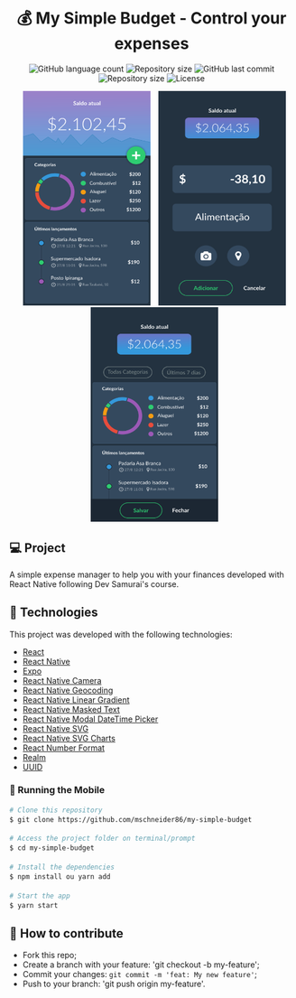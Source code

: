 <h1 align="center">
   💰 My Simple Budget - Control your expenses
</h1>

<p align="center">
  <img alt="GitHub language count" src="https://img.shields.io/github/languages/count/mschneider86/my-simple-budget.svg">

  <img alt="Repository size" src="https://img.shields.io/github/repo-size/mschneider86/my-simple-budget.svg">
  
  <img alt="GitHub last commit" src="https://img.shields.io/github/last-commit/mschneider86/my-simple-budget">
  
  <img alt="Repository size" src="https://img.shields.io/github/repo-size/mschneider86/my-simple-budget.svg">
  
  <img alt="License" src="https://img.shields.io/badge/license-MIT-brightgreen">
</p>

<p align="center">  
  <img alt="Mobile" style="margin-left:10px" src="github_assets/image1.webp" width="226px" height="380px">
  <img alt="Mobile" style="margin-left:10px" src="github_assets/image2.webp" width="226px" height="380px">
  <img alt="Mobile" style="margin-left:10px" src="github_assets/image3.webp" width="226px" height="380px">
</p>

## 💻 Project
A simple expense manager to help you with your finances developed with React Native following Dev Samurai's course.

## :rocket: Technologies

This project was developed with the following technologies:

- [React](https://reactjs.org)
- [React Native](https://facebook.github.io/react-native/)
- [Expo](https://expo.io/)
- [React Native Camera](https://github.com/react-native-community/react-native-camera)
- [React Native Geocoding](https://github.com/marlove/react-native-geocoding)
- [React Native Linear Gradient](https://github.com/react-native-community/react-native-linear-gradient)
- [React Native Masked Text](https://github.com/benhurott/react-native-masked-text)
- [React Native Modal DateTime Picker](https://github.com/mmazzarolo/react-native-modal-datetime-picker)
- [React Native SVG](https://github.com/react-native-community/react-native-svg)
- [React Native SVG Charts](https://github.com/JesperLekland/react-native-svg-charts)
- [React Number Format](https://github.com/s-yadav/react-number-format)
- [Realm](https://github.com/realm/realm-js)
- [UUID](https://github.com/uuidjs/uuid)

### 🧭 Running the Mobile

```bash
# Clone this repository
$ git clone https://github.com/mschneider86/my-simple-budget

# Access the project folder on terminal/prompt
$ cd my-simple-budget

# Install the dependencies
$ npm install ou yarn add

# Start the app
$ yarn start

```

## 🤔 How to contribute

- Fork this repo;
- Create a branch with your feature: 'git checkout -b my-feature';
- Commit your changes: `git commit -m 'feat: My new feature'`;
- Push to your branch: 'git push origin my-feature'.
